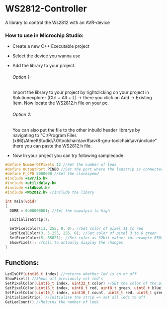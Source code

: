 # WS2812-Controller
A library to control the Ws2812 with an AVR-device

### How to use in Microchip Studio:
- Create a new C++ Executable project
- Select the device you wanna use
- Add the library to your project:
  ###### Option 1:
  Import the library to your project by rightclicking on your project in Solutionexplorer (Ctrl + Alt + L) -> there you click on Add -> Existing Item. Now locate the WS2812.h file on your pc.
  ###### Option 2:
  You can also put the file to the other inbuild header librarys by navigating to "C:\Program Files (x86)\Atmel\Studio\7.0\toolchain\avr8\avr8-gnu-toolchain\avr\include\" there you can paste the WS2812.h file.
   
- Now In your project you can try following samplecode:

```cpp
#define NumberOfPixels 12 //Set the number of leds
#define OutputPort PINB0 //Set the port where the ledstrip is connected to
#define F_CPU 8000000 //Set the clockspeed
#include <avr/io.h>
#include <util/delay.h>
#include <stdbool.h>
#include <WS2812.h> //include the libary

int main(void)
{
  DDRB = 0b00000001; //Set the ouputpin to high

  InitialiseStrip();

  SetPixelColor(11, 255, 0, 0); //Set color of pixel 11 to red
  SetPixelColor(3, 5 255, 255, 0); //Set color of pixel 3 to 8 green
  SetPixelColor(5, 65025); //Set color as 32bit value: for example 65025 for green
  ShowPixel(); //Call to actually display the changes
}
```

## Functions:
```cpp
LedIsOff(uint16_t index) //returns whether led is on or off
ShowPixel() //Shows all previously set led's
SetPixelColor(uint16_t index, uint32_t color) //SEt the color of the pixel which is indicated by index to a 32bit intager
SetPixelColor(uint16_t index, uint8_t red, uint8_t green, uint8_t blue) //Set the color of the pixel which is indicated by index to 3 8bit values
SetPixelColor(uint16_t index, uint16_t count, uint8_t red, uint8_t green, uint8_t blue) //Change "count" pixels from index
InitialiseStrip() //Initialise the strip => set all leds to off
GetLedCount() //Returns the number of leds
``` 
